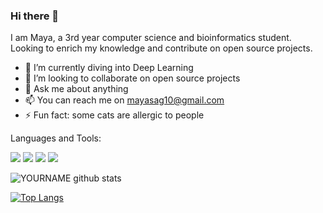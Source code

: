 ### Hi there 👋


I am Maya, a 3rd year computer science and bioinformatics student.
Looking to enrich my knowledge and contribute on open source projects.

<!--  - 🔭 I’m currently working on ... -->
- 🌱 I’m currently diving into Deep Learning 
- 👯 I’m looking to collaborate on open source projects
- 💬 Ask me about anything
- 📫 You can reach me on mayasag10@gmail.com
- ⚡ Fun fact: some cats are allergic to people
<!-- - 
- 🤔 I’m looking for help with Data Science -->

Languages and Tools:

<img src="https://img.shields.io/badge/python%20-%2314354C.svg?&style=for-the-badge&logo=python&logoColor=white"/> <img src="https://img.shields.io/badge/c%20-%2300599C.svg?&style=for-the-badge&logo=c&logoColor=white"/>
<img src="https://img.shields.io/badge/c++%20-%2300599C.svg?&style=for-the-badge&logo=c%2B%2B&ogoColor=white"/> <img src="https://img.shields.io/badge/java-%23ED8B00.svg?&style=for-the-badge&logo=java&logoColor=white"/>


![YOURNAME github stats](https://github-readme-stats.vercel.app/api?username=MaykaS&show_icons=true&hide_border=true)

[![Top Langs](https://github-readme-stats.vercel.app/api/top-langs/?username=MaykaS&layout=compact)](https://github.com/MaykaS/github-readme-stats)



